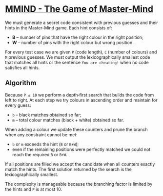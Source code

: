 # [MMIND - The Game of Master-Mind](https://www.spoj.com/problems/MMIND/)

We must generate a secret code consistent with previous guesses and their
hints in the Master-Mind game.  Each hint consists of:

* **B** – number of pins that have the right colour in the right position;
* **W** – number of pins with the right colour but wrong position.

For every test case we are given `P` (code length), `C` (number of colours)
and `M` previous guesses.  We must output the lexicographically smallest code
that matches all hints or the sentence `You are cheating!` when no code
satisfies all hints.

## Algorithm

Because `P ≤ 10` we perform a depth‑first search that builds the code from left
to right.  At each step we try colours in ascending order and maintain for
every guess:

* `b` – black matches obtained so far;
* `m` – total colour matches (black + white) obtained so far.

When adding a colour we update these counters and prune the branch when any
constraint cannot be met:

* `b` or `m` exceeds the hint (`B` or `B+W`);
* even if the remaining positions were perfectly matched we could not reach the
  required `B` or `B+W`.

If all positions are filled we accept the candidate when all counters exactly
match the hints.  The first solution returned by the search is the
lexicographically smallest.

The complexity is manageable because the branching factor is limited by the
hints and `P` is at most 10.
